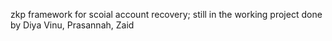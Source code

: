 zkp framework for scoial account recovery; still in the working 
project done by Diya Vinu, Prasannah, Zaid
